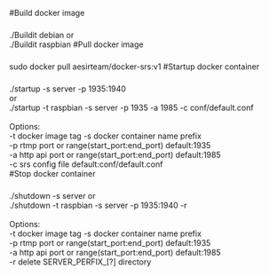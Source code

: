 #Build docker image
###
   ./Buildit debian
   or<br>
   ./Buildit raspbian
#Pull docker image
###
   sudo docker pull aesirteam/docker-srs:v1
#Startup docker container
###
   ./startup -s server -p 1935:1940<br>
   or<br>
   ./startup -t raspbian -s server -p 1935 -a 1985 -c conf/default.conf<br>
   <br>
   Options:<br>
      -t       docker image tag
      -s       docker container name prefix<br>
      -p       rtmp port or range(start_port:end_port) default:1935<br>
      -a       http api port or range(start_port:end_port) default:1985<br>
      -c       srs config file default:conf/default.conf<br>
#Stop docker container
###
   ./shutdown -s server
   or<br>
   ./shutdown -t raspbian -s server -p 1935:1940 -r<br>
   <br>
   Options:<br>
      -t       docker image tag
      -s       docker container name prefix<br>
      -p       rtmp port or range(start_port:end_port) default:1935<br>
      -a       http api port or range(start_port:end_port) default:1985<br>
      -r       delete SERVER_PERFIX_[?] directory<br>
